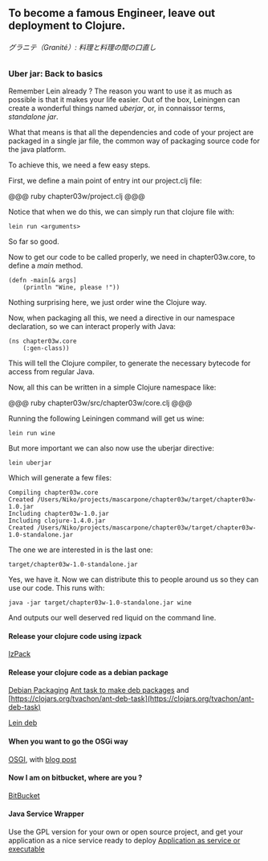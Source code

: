 ## To become a famous Engineer, leave out deployment to Clojure. 

###### グラニテ（Granité）: 料理と料理の間の口直し

### Uber jar: Back to basics

Remember Lein already ? The reason you want to use it as much as possible is that it makes your life easier.
Out of the box, Leiningen can create a wonderful things named *uberjar*, or, in connaissor terms, *standalone jar*.

What that means is that all the dependencies and code of your project are packaged in a single jar file, the common way of packaging source code for the java platform. 

To achieve this, we need a few easy steps.

First, we define a main point of entry int our project.clj file:

@@@ ruby chapter03w/project.clj @@@

Notice that when we do this, we can simply run that clojure file with:

	lein run <arguments>

So far so good.

Now to get our code to be called properly, we need in chapter03w.core, to define a *main* method.

	(defn -main[& args] 
		(println "Wine, please !"))

Nothing surprising here, we just order wine the Clojure way. 

Now, when packaging all this, we need a directive in our namespace declaration, so we can interact properly with Java:

	(ns chapter03w.core
		(:gen-class))

This will tell the Clojure compiler, to generate the necessary bytecode for access from regular Java.

Now, all this can be written in a simple Clojure namespace like:

@@@ ruby chapter03w/src/chapter03w/core.clj @@@

Running the following Leiningen command will get us wine:

	lein run wine 

But more important we can also now use the uberjar directive:

	lein uberjar

Which will generate a few files:

	Compiling chapter03w.core
	Created /Users/Niko/projects/mascarpone/chapter03w/target/chapter03w-1.0.jar
	Including chapter03w-1.0.jar
	Including clojure-1.4.0.jar
	Created /Users/Niko/projects/mascarpone/chapter03w/target/chapter03w-1.0-standalone.jar

The one we are interested in is the last one:

	target/chapter03w-1.0-standalone.jar

Yes, we have it. Now we can distribute this to people around us so they can use our code. This runs with:

	java -jar target/chapter03w-1.0-standalone.jar wine

And outputs our well deserved red liquid on the command line. 

#### Release your clojure code using izpack
[IzPack](https://github.com/kanayo/izpack) 

#### Release your clojure code as a debian package
[Debian Packaging](https://github.com/erickg/lein-debian)
[Ant task to make deb packages](http://code.google.com/p/ant-deb-task/) and [https://clojars.org/tvachon/ant-deb-task](https://clojars.org/tvachon/ant-deb-task)

[Lein deb](https://github.com/travis/lein-deb)

#### When you want to go the OSGi way
[OSGI](https://github.com/aav/clojure.osgi), with [blog post](http://paudo.posterous.com/clojure-osgi)

#### Now I am on bitbucket, where are you ?
[BitBucket](https://github.com/ohpauleez/clj-bitbucket/tree/17467d27bf0dbd3b3f39290fa66c4201d788d8b0)

#### Java Service Wrapper
Use the GPL version for your own or open source project, and get your application as a nice service ready to deploy
[Application as service or executable](http://wrapper.tanukisoftware.com/doc/english/integrate.html#method1)